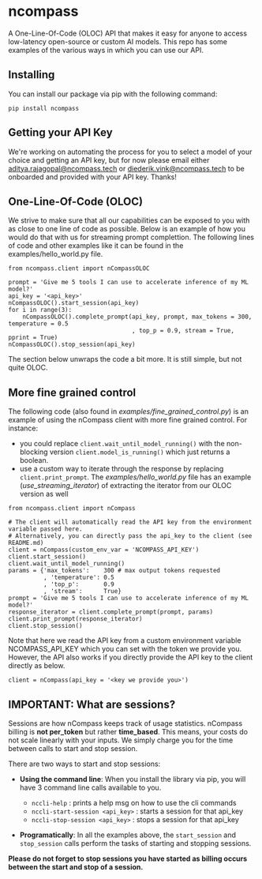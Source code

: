 # ncompass
A One-Line-Of-Code (OLOC) API that makes it easy for anyone to access low-latency open-source or
custom AI models. This repo has some examples of the various ways in which you can use our API. 

## Installing
You can install our package via pip with the following command:  
```
pip install ncompass
```

## Getting your API Key
We're working on automating the process for you to select a model of your choice and getting an API
key, but for now please email either aditya.rajagopal@ncompass.tech or diederik.vink@ncompass.tech to
be onboarded and provided with your API key. Thanks!

## One-Line-Of-Code (OLOC)
We strive to make sure that all our capabilities can be exposed to you with as close to one line
of code as possible. Below is an example of how you would do that with us for streaming prompt 
complettion. The following lines of code and other examples like it can be found in the
examples/hello_world.py file.
```
from ncompass.client import nCompassOLOC

prompt = 'Give me 5 tools I can use to accelerate inference of my ML model?'
api_key = '<api_key>'
nCompassOLOC().start_session(api_key)
for i in range(3):
    nCompassOLOC().complete_prompt(api_key, prompt, max_tokens = 300, temperature = 0.5
                                   , top_p = 0.9, stream = True, pprint = True)
nCompassOLOC().stop_session(api_key)
```
The section below unwraps the code a bit more. It is still simple, but not quite OLOC.

## More fine grained control 
The following code (also found in *examples/fine_grained_control.py*) is an example of using the 
nCompass client with more fine grained control. For instance: 
- you could replace `client.wait_until_model_running()` with the non-blocking version 
  `client.model_is_running()` which just returns a boolean. 
- use a custom way to iterate through the response by replacing `client.print_prompt`. The
  *examples/hello_world.py* file has an example (*use_streaming_iterator*) of extracting the 
  iterator from our OLOC version as well
```
from ncompass.client import nCompass

# The client will automatically read the API key from the environment variable passed here.
# Alternatively, you can directly pass the api_key to the client (see README.md)
client = nCompass(custom_env_var = 'NCOMPASS_API_KEY')
client.start_session()
client.wait_until_model_running()
params = {'max_tokens':    300 # max output tokens requested
          , 'temperature': 0.5
          , 'top_p':       0.9
          , 'stream':      True}
prompt = 'Give me 5 tools I can use to accelerate inference of my ML model?'
response_iterator = client.complete_prompt(prompt, params)
client.print_prompt(response_iterator)
client.stop_session()
```
Note that here we read the API key from a custom environment variable NCOMPASS_API_KEY which you
can set with the token we provide you. However, the API also works if you directly provide the API
key to the client directly as below.
```
client = nCompass(api_key = '<key we provide you>')
```

## **IMPORTANT:** What are sessions?
Sessions are how nCompass keeps track of usage statistics. nCompass billing is **not per_token** 
but rather **time_based**. This means, your costs do not scale linearly with your inputs. 
We simply charge you for the time between calls to start and stop session. 

There are two ways to start and stop sessions:
- **Using the command line**: When you install the library via pip, you will have 3 command line
  calls available to you. 
  - `nccli-help` : prints a help msg on how to use the cli commands
  - `nccli-start-session <api_key>` : starts a session for that api_key
  - `nccli-stop-session <api_key>` : stops a session for that api_key

- **Programatically**: In all the examples above, the `start_session` and `stop_session` calls
  perform the tasks of starting and stopping sessions.

**Please do not forget to stop sessions you have started as billing occurs between the start and
stop of a session.**

